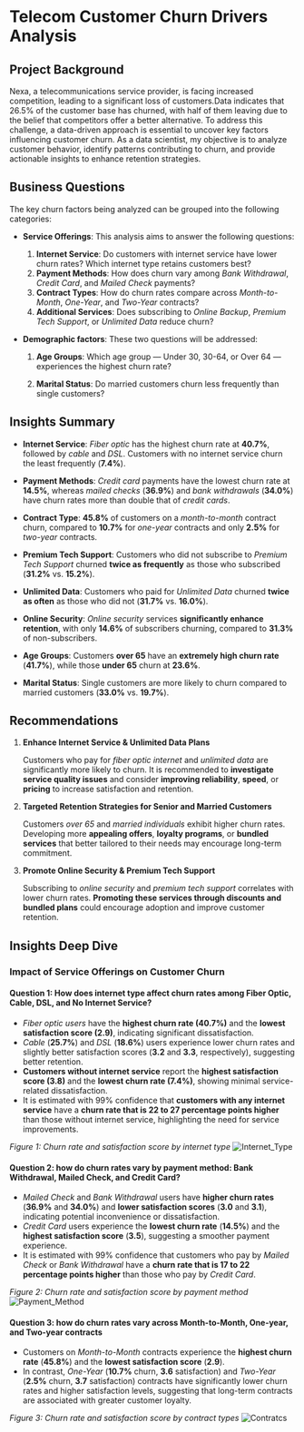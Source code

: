 # Telecom Customer Churn Drivers Analysis

## Project Background

Nexa, a telecommunications service provider, is facing increased competition, leading to a significant loss of customers.Data indicates that 26.5% of the customer base has churned, with half of them leaving due to the belief that competitors offer a better alternative. To address this challenge, a data-driven approach is essential to uncover key factors influencing customer churn. As a data scientist, my objective is to analyze customer behavior, identify patterns contributing to churn, and provide actionable insights to enhance retention strategies. 

## Business Questions

The key churn factors being analyzed can be grouped into the following categories:

- **Service Offerings**: This analysis aims to answer the following questions:

  1. **Internet Service**: Do customers with internet service have lower churn rates? Which internet type retains customers best?
  2. **Payment Methods**: How does churn vary among _Bank Withdrawal_, _Credit Card_, and _Mailed Check_ payments?
  3. **Contract Types**: How do churn rates compare across _Month-to-Month_, _One-Year_, and _Two-Year_ contracts?
  4. **Additional Services**: Does subscribing to _Online Backup_, _Premium Tech Support_, or _Unlimited Data_ reduce churn?
 
- **Demographic factors**: These two questions will be addressed:

  1. **Age Groups**: Which age group — Under 30, 30-64, or Over 64 — experiences the highest churn rate?

  2. **Marital Status**: Do married customers churn less frequently than single customers?

## Insights Summary

- **Internet Service**: _Fiber optic_ has the highest churn rate at **40.7%**, followed by _cable_ and _DSL_. Customers with no internet service churn the least frequently (**7.4%**).

- **Payment Methods**: _Credit card_ payments have the lowest churn rate at **14.5%**, whereas _mailed checks_ (**36.9%**) and _bank withdrawals_ (**34.0%**) have churn rates more than double that of _credit cards_.

- **Contract Type**: **45.8%** of customers on a _month-to-month_ contract churn, compared to **10.7%** for _one-year_ contracts and only **2.5%** for _two-year_ contracts.

- **Premium Tech Support**: Customers who did not subscribe to _Premium Tech Support_ churned **twice as frequently** as those who subscribed (**31.2%** vs. **15.2%**).

- **Unlimited Data**: Customers who paid for _Unlimited Data_ churned **twice as often** as those who did not (**31.7%** vs. **16.0%**).

- **Online Security**: _Online security_ services **significantly enhance retention**, with only **14.6%** of subscribers churning, compared to **31.3%** of non-subscribers.

- **Age Groups**: Customers **over 65** have an **extremely high churn rate** (**41.7%**), while those **under 65** churn at **23.6%**.

- **Marital Status**: Single customers are more likely to churn compared to married customers (**33.0%** vs. **19.7%**).

## Recommendations

1. **Enhance Internet Service & Unlimited Data Plans**
  
    Customers who pay for _fiber optic internet_ and _unlimited data_ are significantly more likely to churn. It is recommended to **investigate service quality issues** and consider **improving reliability**, **speed**, or **pricing** to increase satisfaction and retention.

2. **Targeted Retention Strategies for Senior and Married Customers**
  
    Customers _over 65_ and _married individuals_ exhibit higher churn rates. Developing more **appealing offers**, **loyalty programs**, or **bundled services** that better tailored to their needs may encourage long-term commitment.

3. **Promote Online Security & Premium Tech Support**
  
    Subscribing to _online security_ and _premium tech support_ correlates with lower churn rates. **Promoting these services through discounts and bundled plans** could encourage adoption and improve customer retention.  
  
## Insights Deep Dive

### Impact of Service Offerings on Customer Churn  

#### Question 1: How does internet type affect churn rates among Fiber Optic, Cable, DSL, and No Internet Service?

- _Fiber optic users_ have the **highest churn rate (40.7%)** and the **lowest satisfaction score (2.9)**, indicating significant dissatisfaction.  
- _Cable_ (**25.7%**) and _DSL_ (**18.6%**) users experience lower churn rates and slightly better satisfaction scores (**3.2** and **3.3**, respectively), suggesting better retention.  
- **Customers without internet service** report the **highest satisfaction score (3.8)** and the **lowest churn rate (7.4%)**, showing minimal service-related dissatisfaction.  
- It is estimated with 99% confidence that **customers with any internet service** have a **churn rate that is 22 to 27 percentage points higher** than those without internet service, highlighting the need for service improvements.

*Figure 1: Churn rate and satisfaction score by internet type*
![Internet_Type](https://github.com/user-attachments/assets/4dad26c6-2bfb-4a48-a199-e2679105242d)

#### Question 2: how do churn rates vary by payment method: Bank Withdrawal, Mailed Check, and Credit Card?

- _Mailed Check_ and _Bank Withdrawal_ users have **higher churn rates** (**36.9%** and **34.0%**) and **lower satisfaction scores** (**3.0** and **3.1**), indicating potential inconvenience or dissatisfaction.
- _Credit Card_ users experience the **lowest churn rate** (**14.5%**) and the **highest satisfaction score** (**3.5**), suggesting a smoother payment experience.
- It is estimated with 99% confidence that customers who pay by _Mailed Check_ or _Bank Withdrawal_ have a **churn rate that is 17 to 22 percentage points higher** than those who pay by _Credit Card_.

*Figure 2: Churn rate and satisfaction score by payment method*
![Payment_Method](https://github.com/user-attachments/assets/ece638be-ad4a-43cd-be28-3d8d8a8b9748)

#### Question 3: how do churn rates vary across Month-to-Month, One-year, and Two-year contracts

- Customers on _Month-to-Month_ contracts experience the **highest churn rate** (**45.8%**) and the **lowest satisfaction score** (**2.9**).
- In contrast, _One-Year_ (**10.7%** churn, **3.6** satisfaction) and _Two-Year_ (**2.5%** churn, **3.7** satisfaction) contracts have significantly lower churn rates and higher satisfaction levels, suggesting that long-term contracts are associated with greater customer loyalty.

*Figure 3: Churn rate and satisfaction score by contract types*
![Contratcs](https://github.com/user-attachments/assets/b35ed65c-4da0-4462-9ecd-dd28d0ecfbb4)
